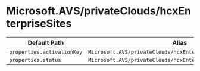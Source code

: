 # Microsoft.AVS/privateClouds/hcxEnterpriseSites

| Default Path | Alias |
|---|---|
| `properties.activationKey` | `Microsoft.AVS/privateClouds/hcxEnterpriseSites/activationKey` |
| `properties.status` | `Microsoft.AVS/privateClouds/hcxEnterpriseSites/status` |

